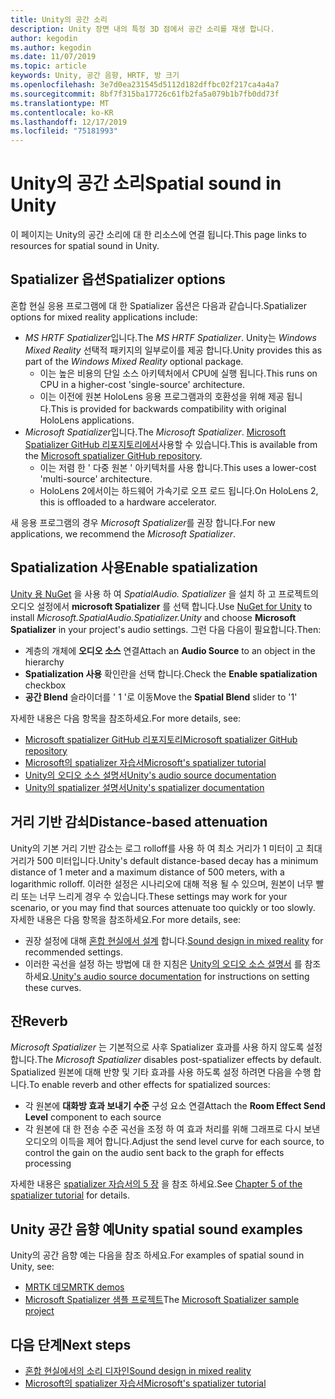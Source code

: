 ```yaml
---
title: Unity의 공간 소리
description: Unity 장면 내의 특정 3D 점에서 공간 소리를 재생 합니다.
author: kegodin
ms.author: kegodin
ms.date: 11/07/2019
ms.topic: article
keywords: Unity, 공간 음향, HRTF, 방 크기
ms.openlocfilehash: 3e7d0ea231545d5112d182dffbc02f217ca4a4a7
ms.sourcegitcommit: 8bf7f315ba17726c61fb2fa5a079b1b7fb0dd73f
ms.translationtype: MT
ms.contentlocale: ko-KR
ms.lasthandoff: 12/17/2019
ms.locfileid: "75181993"
---
```

# <a name="spatial-sound-in-unity"></a><span data-ttu-id="a1269-104">Unity의 공간 소리</span><span class="sxs-lookup"><span data-stu-id="a1269-104">Spatial sound in Unity</span></span>

<span data-ttu-id="a1269-105">이 페이지는 Unity의 공간 소리에 대 한 리소스에 연결 됩니다.</span><span class="sxs-lookup"><span data-stu-id="a1269-105">This page links to resources for spatial sound in Unity.</span></span>

## <a name="spatializer-options"></a><span data-ttu-id="a1269-106">Spatializer 옵션</span><span class="sxs-lookup"><span data-stu-id="a1269-106">Spatializer options</span></span>
<span data-ttu-id="a1269-107">혼합 현실 응용 프로그램에 대 한 Spatializer 옵션은 다음과 같습니다.</span><span class="sxs-lookup"><span data-stu-id="a1269-107">Spatializer options for mixed reality applications include:</span></span>
* <span data-ttu-id="a1269-108">*MS HRTF Spatializer*입니다.</span><span class="sxs-lookup"><span data-stu-id="a1269-108">The *MS HRTF Spatializer*.</span></span> <span data-ttu-id="a1269-109">Unity는 *Windows Mixed Reality* 선택적 패키지의 일부로이를 제공 합니다.</span><span class="sxs-lookup"><span data-stu-id="a1269-109">Unity provides this as part of the *Windows Mixed Reality* optional package.</span></span>
  * <span data-ttu-id="a1269-110">이는 높은 비용의 단일 소스 아키텍처에서 CPU에 실행 됩니다.</span><span class="sxs-lookup"><span data-stu-id="a1269-110">This runs on CPU in a higher-cost 'single-source' architecture.</span></span>
  * <span data-ttu-id="a1269-111">이는 이전에 원본 HoloLens 응용 프로그램과의 호환성을 위해 제공 됩니다.</span><span class="sxs-lookup"><span data-stu-id="a1269-111">This is provided for backwards compatibility with original HoloLens applications.</span></span>
* <span data-ttu-id="a1269-112">*Microsoft Spatializer*입니다.</span><span class="sxs-lookup"><span data-stu-id="a1269-112">The *Microsoft Spatializer*.</span></span> <span data-ttu-id="a1269-113">[Microsoft Spatializer GitHub 리포지토리에서](https://github.com/microsoft/spatialaudio-unity)사용할 수 있습니다.</span><span class="sxs-lookup"><span data-stu-id="a1269-113">This is available from the [Microsoft spatializer GitHub repository](https://github.com/microsoft/spatialaudio-unity).</span></span>
  * <span data-ttu-id="a1269-114">이는 저렴 한 ' 다중 원본 ' 아키텍처를 사용 합니다.</span><span class="sxs-lookup"><span data-stu-id="a1269-114">This uses a lower-cost 'multi-source' architecture.</span></span>
  * <span data-ttu-id="a1269-115">HoloLens 2에서이는 하드웨어 가속기로 오프 로드 됩니다.</span><span class="sxs-lookup"><span data-stu-id="a1269-115">On HoloLens 2, this is offloaded to a hardware accelerator.</span></span>

<span data-ttu-id="a1269-116">새 응용 프로그램의 경우 *Microsoft Spatializer*를 권장 합니다.</span><span class="sxs-lookup"><span data-stu-id="a1269-116">For new applications, we recommend the *Microsoft Spatializer*.</span></span>

## <a name="enable-spatialization"></a><span data-ttu-id="a1269-117">Spatialization 사용</span><span class="sxs-lookup"><span data-stu-id="a1269-117">Enable spatialization</span></span>

<span data-ttu-id="a1269-118">[Unity 용 NuGet](https://github.com/GlitchEnzo/NuGetForUnity/releases/latest) 을 사용 하 여 _SpatialAudio. Spatializer_ 을 설치 하 고 프로젝트의 오디오 설정에서 **microsoft Spatializer** 를 선택 합니다.</span><span class="sxs-lookup"><span data-stu-id="a1269-118">Use [NuGet for Unity](https://github.com/GlitchEnzo/NuGetForUnity/releases/latest) to install _Microsoft.SpatialAudio.Spatializer.Unity_ and choose **Microsoft Spatializer** in your project's audio settings.</span></span> <span data-ttu-id="a1269-119">그런 다음 다음이 필요합니다.</span><span class="sxs-lookup"><span data-stu-id="a1269-119">Then:</span></span>
* <span data-ttu-id="a1269-120">계층의 개체에 **오디오 소스** 연결</span><span class="sxs-lookup"><span data-stu-id="a1269-120">Attach an **Audio Source** to an object in the hierarchy</span></span>
* <span data-ttu-id="a1269-121">**Spatialization 사용** 확인란을 선택 합니다.</span><span class="sxs-lookup"><span data-stu-id="a1269-121">Check the **Enable spatialization** checkbox</span></span>
* <span data-ttu-id="a1269-122">**공간 Blend** 슬라이더를 ' 1 '로 이동</span><span class="sxs-lookup"><span data-stu-id="a1269-122">Move the **Spatial Blend** slider to '1'</span></span>

<span data-ttu-id="a1269-123">자세한 내용은 다음 항목을 참조하세요.</span><span class="sxs-lookup"><span data-stu-id="a1269-123">For more details, see:</span></span>
* [<span data-ttu-id="a1269-124">Microsoft spatializer GitHub 리포지토리</span><span class="sxs-lookup"><span data-stu-id="a1269-124">Microsoft spatializer GitHub repository</span></span>](https://github.com/microsoft/spatialaudio-unity)
* [<span data-ttu-id="a1269-125">Microsoft의 spatializer 자습서</span><span class="sxs-lookup"><span data-stu-id="a1269-125">Microsoft's spatializer tutorial</span></span>](unity-spatial-audio-ch1.md)
* [<span data-ttu-id="a1269-126">Unity의 오디오 소스 설명서</span><span class="sxs-lookup"><span data-stu-id="a1269-126">Unity's audio source documentation</span></span>](https://docs.unity3d.com/2019.3/Documentation/Manual/class-AudioSource.html)
* [<span data-ttu-id="a1269-127">Unity의 spatializer 설명서</span><span class="sxs-lookup"><span data-stu-id="a1269-127">Unity's spatializer documentation</span></span>](https://docs.unity3d.com/Manual/VRAudioSpatializer.html)

## <a name="distance-based-attenuation"></a><span data-ttu-id="a1269-128">거리 기반 감쇠</span><span class="sxs-lookup"><span data-stu-id="a1269-128">Distance-based attenuation</span></span>
<span data-ttu-id="a1269-129">Unity의 기본 거리 기반 감소는 로그 rolloff를 사용 하 여 최소 거리가 1 미터이 고 최대 거리가 500 미터입니다.</span><span class="sxs-lookup"><span data-stu-id="a1269-129">Unity's default distance-based decay has a minimum distance of 1 meter and a maximum distance of 500 meters, with a logarithmic rolloff.</span></span> <span data-ttu-id="a1269-130">이러한 설정은 시나리오에 대해 적용 될 수 있으며, 원본이 너무 빨리 또는 너무 느리게 경우 수 있습니다.</span><span class="sxs-lookup"><span data-stu-id="a1269-130">These settings may work for your scenario, or you may find that sources attenuate too quickly or too slowly.</span></span> <span data-ttu-id="a1269-131">자세한 내용은 다음 항목을 참조하세요.</span><span class="sxs-lookup"><span data-stu-id="a1269-131">For more details, see:</span></span>
* <span data-ttu-id="a1269-132">권장 설정에 대해 [혼합 현실에서 설계](spatial-sound-design.md) 합니다.</span><span class="sxs-lookup"><span data-stu-id="a1269-132">[Sound design in mixed reality](spatial-sound-design.md) for recommended settings.</span></span>
* <span data-ttu-id="a1269-133">이러한 곡선을 설정 하는 방법에 대 한 지침은 [Unity의 오디오 소스 설명서](https://docs.unity3d.com/2019.3/Documentation/Manual/class-AudioSource.html) 를 참조 하세요.</span><span class="sxs-lookup"><span data-stu-id="a1269-133">[Unity's audio source documentation](https://docs.unity3d.com/2019.3/Documentation/Manual/class-AudioSource.html) for instructions on setting these curves.</span></span>

## <a name="reverb"></a><span data-ttu-id="a1269-134">잔</span><span class="sxs-lookup"><span data-stu-id="a1269-134">Reverb</span></span>
<span data-ttu-id="a1269-135">_Microsoft Spatializer_ 는 기본적으로 사후 Spatializer 효과를 사용 하지 않도록 설정 합니다.</span><span class="sxs-lookup"><span data-stu-id="a1269-135">The _Microsoft Spatializer_ disables post-spatializer effects by default.</span></span> <span data-ttu-id="a1269-136">Spatialized 원본에 대해 반향 및 기타 효과를 사용 하도록 설정 하려면 다음을 수행 합니다.</span><span class="sxs-lookup"><span data-stu-id="a1269-136">To enable reverb and other effects for spatialized sources:</span></span>
* <span data-ttu-id="a1269-137">각 원본에 **대화방 효과 보내기 수준** 구성 요소 연결</span><span class="sxs-lookup"><span data-stu-id="a1269-137">Attach the **Room Effect Send Level** component to each source</span></span>
* <span data-ttu-id="a1269-138">각 원본에 대 한 전송 수준 곡선을 조정 하 여 효과 처리를 위해 그래프로 다시 보낸 오디오의 이득을 제어 합니다.</span><span class="sxs-lookup"><span data-stu-id="a1269-138">Adjust the send level curve for each source, to control the gain on the audio sent back to the graph for effects processing</span></span>

<span data-ttu-id="a1269-139">자세한 내용은 [spatializer 자습서의 5 장](unity-spatial-audio-ch5.md) 을 참조 하세요.</span><span class="sxs-lookup"><span data-stu-id="a1269-139">See [Chapter 5 of the spatializer tutorial](unity-spatial-audio-ch5.md) for details.</span></span>

## <a name="unity-spatial-sound-examples"></a><span data-ttu-id="a1269-140">Unity 공간 음향 예</span><span class="sxs-lookup"><span data-stu-id="a1269-140">Unity spatial sound examples</span></span>
<span data-ttu-id="a1269-141">Unity의 공간 음향 예는 다음을 참조 하세요.</span><span class="sxs-lookup"><span data-stu-id="a1269-141">For examples of spatial sound in Unity, see:</span></span>
* [<span data-ttu-id="a1269-142">MRTK 데모</span><span class="sxs-lookup"><span data-stu-id="a1269-142">MRTK demos</span></span>](https://github.com/microsoft/MixedRealityToolkit-Unity/tree/mrtk_release/Assets/MixedRealityToolkit.Examples/Demos/Audio)
* <span data-ttu-id="a1269-143">[Microsoft Spatializer 샘플 프로젝트](https://github.com/microsoft/spatialaudio-unity/tree/master/Samples/MicrosoftSpatializerSample)</span><span class="sxs-lookup"><span data-stu-id="a1269-143">The [Microsoft Spatializer sample project](https://github.com/microsoft/spatialaudio-unity/tree/master/Samples/MicrosoftSpatializerSample)</span></span>

## <a name="next-steps"></a><span data-ttu-id="a1269-144">다음 단계</span><span class="sxs-lookup"><span data-stu-id="a1269-144">Next steps</span></span>
* [<span data-ttu-id="a1269-145">혼합 현실에서의 소리 디자인</span><span class="sxs-lookup"><span data-stu-id="a1269-145">Sound design in mixed reality</span></span>](spatial-sound-design.md)
* [<span data-ttu-id="a1269-146">Microsoft의 spatializer 자습서</span><span class="sxs-lookup"><span data-stu-id="a1269-146">Microsoft's spatializer tutorial</span></span>](unity-spatial-audio-ch1.md)

